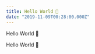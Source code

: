 ```yaml
---
title: Hello World 👋
date: "2019-11-09T00:28:00.000Z"
---
```


Hello World 👋

<!-- more -->


Hello World 👋
